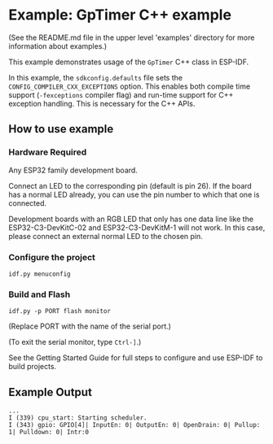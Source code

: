 # Example: GpTimer C++ example

(See the README.md file in the upper level 'examples' directory for more information about examples.)

This example demonstrates usage of the `GpTimer` C++ class in ESP-IDF.

In this example, the `sdkconfig.defaults` file sets the `CONFIG_COMPILER_CXX_EXCEPTIONS` option. 
This enables both compile time support (`-fexceptions` compiler flag) and run-time support for C++ exception handling.
This is necessary for the C++ APIs.

## How to use example

### Hardware Required

Any ESP32 family development board.

Connect an LED to the corresponding pin (default is pin 26). If the board has a normal LED already, you can use the pin number to which that one is connected.

Development boards with an RGB LED that only has one data line like the ESP32-C3-DevKitC-02 and ESP32-C3-DevKitM-1 will not work. In this case, please connect an external normal LED to the chosen pin.

### Configure the project

```
idf.py menuconfig
```

### Build and Flash

```
idf.py -p PORT flash monitor
```

(Replace PORT with the name of the serial port.)

(To exit the serial monitor, type ``Ctrl-]``.)

See the Getting Started Guide for full steps to configure and use ESP-IDF to build projects.

## Example Output

```
...
I (339) cpu_start: Starting scheduler.
I (343) gpio: GPIO[4]| InputEn: 0| OutputEn: 0| OpenDrain: 0| Pullup: 1| Pulldown: 0| Intr:0 
```
